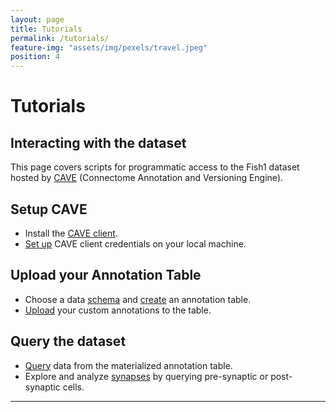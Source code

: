 ```yaml
---
layout: page
title: Tutorials
permalink: /tutorials/
feature-img: "assets/img/pexels/travel.jpeg"
position: 4
---
```


# Tutorials

## Interacting with the dataset 

This page covers scripts for programmatic access to the Fish1 dataset hosted by [CAVE](https://www.ncbi.nlm.nih.gov) (Connectome Annotation and Versioning Engine).  

## Setup CAVE
- Install the [CAVE client](https://github.com).
- [Set up](https://nbviewer.org) CAVE client credentials on your local machine.

## Upload your Annotation Table
- Choose a data [schema](https://global.brain-wire-test.org) and [create](https://nbviewer.org) an annotation table.
- [Upload](https://nbviewer.org) your custom annotations to the table.

## Query the dataset
- [Query](https://nbviewer.org) data from the materialized annotation table.
- Explore and analyze [synapses](https://nbviewer.org) by querying pre-synaptic or post-synaptic cells.

---
